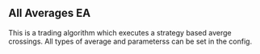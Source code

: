 All Averages EA
-------------------

This is a trading algorithm which executes a strategy based averge crossings. All types of average and parameterss can be set in the config.
